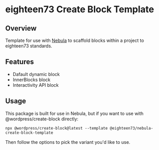 # eighteen73 Create Block Template

## Overview

Template for use with [Nebula](https://github.com/eighteen73/nebula) to scaffold blocks within a project to eighteen73 standards.

## Features

- Dafault dynamic block
- InnerBlocks block
- Interactivity API block

## Usage

This package is built for use in Nebula, but if you want to use with @wordpress/create-block directly:

```
npx @wordpress/create-block@latest --template @eighteen73/nebula-create-block-template
```

Then follow the options to pick the variant you'd like to use.
